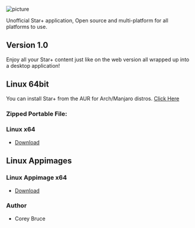 ![picture](https://i.imgur.com/W0atJsa.png)

Unofficial Star+ application, Open source and multi-platform for all platforms to use.

## Version 1.0

Enjoy all your Star+ content just like on the web version all wrapped up into a desktop application!


 ## Linux 64bit

 You can install Star+ from the AUR for Arch/Manjaro distros.
 [Click Here](https://aur.archlinux.org/packages/starplus-bin)

 ### Zipped Portable File:

 ### Linux x64
 - [Download](https://gitlab.com/disneyplusdesktop/binaries/1.0.2-1/-/raw/main/DisneyPlus-linux-x64.tar.xz)
 
 ## Linux Appimages

  ### Linux Appimage x64
 - [Download](https://gitlab.com/disneyplusdesktop/binaries/1.0.2-1raw/main/DisneyPlus-x64.AppImage)


 ### Author
  * Corey Bruce
